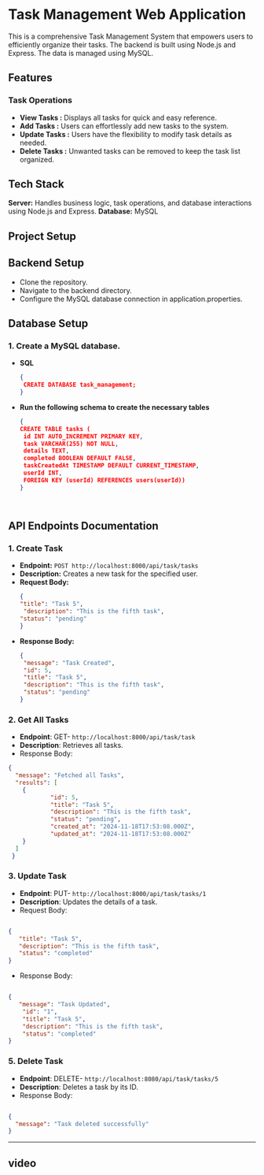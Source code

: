 # Task Management Web Application

This is a comprehensive Task Management System that empowers users to efficiently organize their tasks. The backend is built using Node.js and Express. The data is managed using MySQL.

## Features 

### Task Operations 

- **View Tasks  :** Displays all tasks for quick and easy reference.
- **Add Tasks :** Users can effortlessly add new tasks to the system.
- **Update Tasks :** Users have the flexibility to modify task details as needed.
- **Delete Tasks  :** Unwanted tasks can be removed to keep the task list organized.


## Tech Stack 
**Server:** Handles business logic, task operations, and database interactions using Node.js and Express.
**Database:** MySQL


## Project Setup
## Backend Setup
- Clone the repository.
- Navigate to the backend directory.
- Configure the MySQL database connection in application.properties.

 ## Database Setup

 ### 1. Create a MySQL database.

- **SQL**
  ```json
  {
   CREATE DATABASE task_management;
  }

- **Run the following schema to create the necessary tables**
   ```json
  {
  CREATE TABLE tasks (
    id INT AUTO_INCREMENT PRIMARY KEY,
    task VARCHAR(255) NOT NULL,
    details TEXT,
    completed BOOLEAN DEFAULT FALSE,
    taskCreatedAt TIMESTAMP DEFAULT CURRENT_TIMESTAMP,
    userId INT,
    FOREIGN KEY (userId) REFERENCES users(userId))
  }
   



## API Endpoints Documentation

### 1. Create Task

- **Endpoint:** `POST http://localhost:8000/api/task/tasks`
- **Description:** Creates a new task for the specified user.
- **Request Body:**
  ```json
  {
  "title": "Task 5",
   "description": "This is the fifth task",
  "status": "pending"
  }

 - **Response Body:**
   ```json
   {
    "message": "Task Created",
    "id": 5,
    "title": "Task 5",
    "description": "This is the fifth task",
    "status": "pending"
   }


### 2. Get All Tasks
- **Endpoint**: GET- `http://localhost:8000/api/task/task`
- **Description**: Retrieves all tasks.
- Response Body:
```json
{
  "message": "Fetched all Tasks",
  "results": [
    {
            "id": 5,
            "title": "Task 5",
            "description": "This is the fifth task",
            "status": "pending",
            "created_at": "2024-11-18T17:53:08.000Z",
            "updated_at": "2024-11-18T17:53:08.000Z"
    }
  ]
 }


```
### 3. Update Task
- **Endpoint**: PUT- `http://localhost:8000/api/task/tasks/1`
- **Description**: Updates the details of a task.
- Request Body:
```json

{
   "title": "Task 5",
   "description": "This is the fifth task",
   "status": "completed"
}
```
- Response Body:
```json

{
   "message": "Task Updated",
    "id": "1",
    "title": "Task 5",
    "description": "This is the fifth task",
    "status": "completed"
}

```

### 5. Delete Task
- **Endpoint**: DELETE- `http://localhost:8080/api/task/tasks/5`
- **Description**: Deletes a task by its ID.
- Response Body:
```json

{
  "message": "Task deleted successfully"
}

```
---------------------------------------------------------------------------------------
## video
